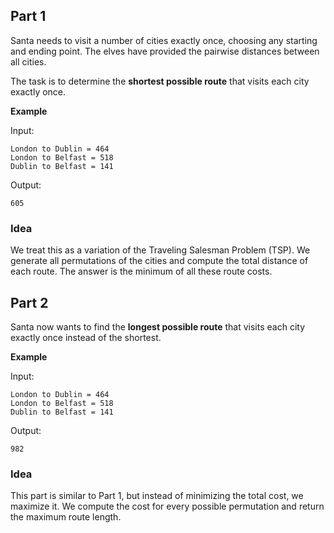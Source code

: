 ## Part 1

Santa needs to visit a number of cities exactly once, choosing any starting and ending point.
The elves have provided the pairwise distances between all cities.

The task is to determine the **shortest possible route** that visits each city exactly once.

**Example**

Input:
```
London to Dublin = 464
London to Belfast = 518
Dublin to Belfast = 141
```

Output:
```
605
```

### Idea

We treat this as a variation of the Traveling Salesman Problem (TSP). We generate all permutations of the cities
and compute the total distance of each route. The answer is the minimum of all these route costs.

## Part 2

Santa now wants to find the **longest possible route** that visits each city exactly once instead of the shortest.

**Example**

Input:
```
London to Dublin = 464
London to Belfast = 518
Dublin to Belfast = 141
```

Output:
```
982
```

### Idea

This part is similar to Part 1, but instead of minimizing the total cost, we maximize it.
We compute the cost for every possible permutation and return the maximum route length.
